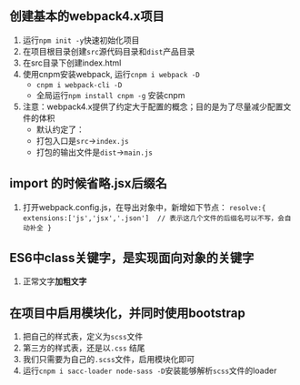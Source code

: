 ## 创建基本的webpack4.x项目
1. 运行`npm init -y`快速初始化项目
2. 在项目根目录创建`src`源代码目录和`dist`产品目录
3. 在src目录下创建index.html
4. 使用cnpm安装webpack, 运行`cnpm i webpack -D`  
    + `cnpm i webpack-cli -D`
    + 全局运行`npm install cnpm -g` 安装cnpm
5. 注意：webpack4.x提供了约定大于配置的概念；目的是为了尽量减少配置文件的体积
    + 默认约定了：
    + 打包入口是`src`->`index.js`
    + 打包的输出文件是`dist`->`main.js`

## import 的时候省略.jsx后缀名
1. 打开webpack.config.js，在导出对象中，新增如下节点：
    `resolve:{
        extensions:['js','jsx','.json']  // 表示这几个文件的后缀名可以不写，会自动补全
    }`


## ES6中class关键字，是实现面向对象的关键字
1. 正常文字**加粗文字**

## 在项目中启用模块化，并同时使用bootstrap
1. 把自己的样式表，定义为`scss`文件
2. 第三方的样式表，还是以`.css` 结尾
3. 我们只需要为自己的`.scss`文件，启用模块化即可
4. 运行`cnpm i sacc-loader node-sass -D`安装能够解析`scss`文件的loader
